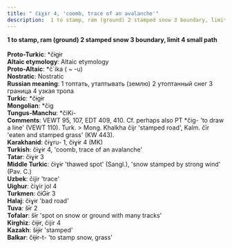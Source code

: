 ```yaml
---
title: " čɨɣɨr 4, 'coomb, trace of an avalanche'"
description:  1 to stamp, ram (ground) 2 stamped snow 3 boundary, limit 4 small path
---
```

<strong> 1 to stamp, ram (ground) 2 stamped snow 3 boundary, limit 4 small path</strong><br><br>
<strong>Proto-Turkic</strong>:  *čɨgɨr<br>
<strong>Altaic etymology</strong>:  Altaic etymology<br>
<strong> Proto-Altaic</strong>:  *č`ika ( ~ -u)<br>
<strong>Nostratic</strong>:  Nostratic<br>
<strong>Russian meaning</strong>:  1 топтать, утаптывать (землю) 2 утоптанный снег 3 граница 4 узкая тропа<br>
<strong>Turkic</strong>:  *čɨgɨr<br>
<strong>Mongolian</strong>:  *čig<br>
<strong>Tungus-Manchu</strong>:  *čiKi-<br>
<strong>Comments</strong>:  VEWT 95, 107, EDT 409, 410. Cf. perhaps also PT *čig- 'to draw a line' (VEWT 110). Turk. > Mong. Khalkha čijr 'stamped road', Kalm. čīr 'eaten and stamped grass' (KW 443).<br>
<strong>Karakhanid</strong>:  čɨɣru- 1, čɨɣɨr 4 (MK)<br>
<strong>Turkish</strong>:  čɨɣɨr 4, 'coomb, trace of an avalanche'<br>
<strong>Tatar</strong>:  čɨɣɨr 3<br>
<strong>Middle Turkic</strong>:  čɨɣɨr 'thawed spot' (Sangl.), 'snow stamped by strong wind' (Pav. C.)<br>
<strong>Uzbek</strong>:  čijir 'trace'<br>
<strong>Uighur</strong>:  čiɣir jol 4<br>
<strong>Turkmen</strong>:  čɨGɨr 3<br>
<strong>Halaj</strong>:  čɨɣɨr 'bad road'<br>
<strong>Tuva</strong>:  šɨ̄r 2<br>
<strong>Tofalar</strong>:  šɨ̄r 'spot on snow or ground with many tracks'<br>
<strong>Kirghiz</strong>:  čɨjɨr, čijir 4<br>
<strong>Kazakh</strong>:  šɨjɨr 'stamped'<br>
<strong>Balkar</strong>:  čɨjɨr-t- 'to stamp snow, grass'<br>


